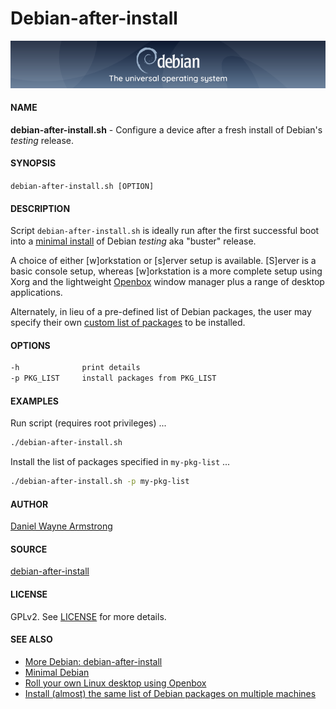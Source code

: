 # Debian-after-install

![Debian](debian-banner.png)

#### NAME

**debian-after-install.sh** - Configure a device after a fresh install of Debian's _testing_ release.

#### SYNOPSIS

`debian-after-install.sh [OPTION]`

#### DESCRIPTION

Script `debian-after-install.sh` is ideally run after the first successful boot into a [minimal install](https://www.circuidipity.com/minimal-debian/) of Debian _testing_ aka "buster" release.

A choice of either [w]orkstation or [s]erver setup is available. [S]erver is a basic console setup, whereas [w]orkstation is a more complete setup using Xorg and the lightweight [Openbox](https://www.circuidipity.com/openbox/) window manager plus a range of desktop applications.
    
Alternately, in lieu of a pre-defined list of Debian packages, the user may specify their own [custom list of packages](https://www.circuidipity.com/debian-package-list/) to be installed.

#### OPTIONS

```bash
-h              print details
-p PKG_LIST     install packages from PKG_LIST
```

#### EXAMPLES

Run script (requires root privileges) ...

```bash
./debian-after-install.sh
```

Install the list of packages specified in `my-pkg-list` ...

```bash
./debian-after-install.sh -p my-pkg-list
```

#### AUTHOR

[Daniel Wayne Armstrong](https://www.circuidipity.com)

#### SOURCE

[debian-after-install](https://github.com/vonbrownie/linux-post-install/blob/master/scripts/debian-after-install)

#### LICENSE

GPLv2. See [LICENSE](https://github.com/vonbrownie/linux-post-install/blob/master/LICENSE) for more details.

#### SEE ALSO

* [More Debian: debian-after-install](https://www.circuidipity.com/debian-after-install/)
* [Minimal Debian](https://www.circuidipity.com/minimal-debian/)
* [Roll your own Linux desktop using Openbox](https://www.circuidipity.com/openbox/)
* [Install (almost) the same list of Debian packages on multiple machines](https://www.circuidipity.com/debian-package-list/)
